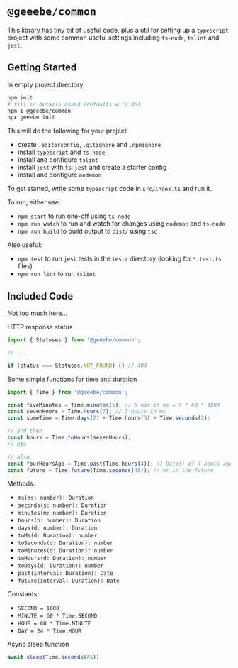 # `@geeebe/common`

This library has tiny bit of useful code, plus a util for setting up a `typescript` project with some common useful settings including `ts-node`, `tslint` and `jest`.

## Getting Started

In empty project directory.

```bash
npm init
# fill in details asked (defaults will do)
npm i @geeebe/common
npx geeebe init
```

This will do the following for your project

* create `.editorconfig`, `.gitignore` and `.npmignore`
* install `typescript` and `ts-node`
* install and configure `tslint`
* install `jest` with `ts-jest` and create a starter config
* install and configure `nodemon`

To get started, write some `typescript` code in `src/index.ts` and run it.

To run, either use:

* `npm start` to run one-off using `ts-node`
* `npm run watch` to run and watch for changes using `nodemon` and `ts-node`
* `npm run build` to build output to `dist/` using `tsc`

Also useful:

* `npm test` to run `jest` tests in the `test/` directory (looking for `*.test.ts` files)
* `npm run lint` to run `tslint`

## Included Code

Not too much here...

HTTP response status

```typescript
import { Statuses } from '@geeebe/common';

// ...

if (status === Statuses.NOT_FOUND) {} // 404
```

Some simple functions for time and duration

```typescript
import { Time } from '@geeebe/common';

const fiveMinutes = Time.minutes(5); // 5 min in ms = 5 * 60 * 1000
const sevenHours = Time.hours(7); // 7 hours in ms
const someTime = Time.days(2) + Time.hours(3) + Time.seconds(2);

// and then
const hours = Time.toHours(sevenHours);
// etc

// also
const fourHoursAgo = Time.past(Time.hours(4)); // Date() of 4 hours ago
const future = Time.future(Time.seconds(45)); // or in the future
```

Methods:

* `ms(ms: number): Duration`
* `seconds(s: number): Duration`
* `minutes(m: number): Duration`
* `hours(h: number): Duration`
* `days(d: number): Duration`
* `toMs(d: Duration): number`
* `toSeconds(d: Duration): number`
* `toMinutes(d: Duration): number`
* `toHours(d: Duration): number`
* `toDays(d: Duration): number`
* `past(interval: Duration): Date`
* `future(interval: Duration): Date`

Constants:

* `SECOND = 1000`
* `MINUTE = 60 * Time.SECOND`
* `HOUR = 60 * Time.MINUTE`
* `DAY = 24 * Time.HOUR`

Async sleep function

```typescript
await sleep(Time.seconds(45));
```
